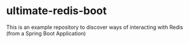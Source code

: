 # ultimate-redis-boot
This is an example repository to discover ways of interacting with Redis (from a Spring Boot Application)
